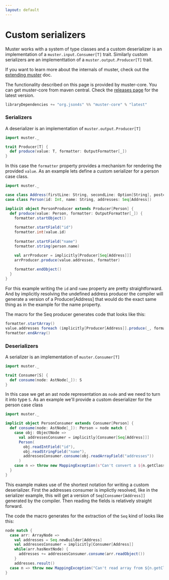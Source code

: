 ```yaml
---
layout: default
---
```

# Custom serializers

Muster works with a system of type classes and a custom deserializer is an implementation of a `muster.input.Consumer[T]` trait.
Similarly custom serializers are an implementtation of a `muster.output.Producer[T]` trait.

If you want to learn more about the internals of muster, check out the [extending muster](extending.html) doc.

The functionality described on this page is provided by muster-core. You can get muster-core from maven central.
Check the [releases page](https://github.com/json4s/muster/releases) for the latest version.

```scala
libraryDependencies += "org.json4s" %% "muster-core" % "latest"
```

### Serializers

A deserializer is an implementation of `muster.output.Producer[T]`

```scala
import muster._

trait Producer[T] {
  def produce(value: T, formatter: OutputFormatter[_])
}
```

In this case the `formatter` property provides a mechanism for rendering the provided `value`. As an example lets define a custom serializer for a person case class.

```scala
import muster._

case class Address(firstLine: String, secondLine: Option[String], postcode: String, state: String, country: String)
case class Person(id: Int, name: String, addresses: Seq[Address])

implicit object PersonProducer extends Producer[Person] {
  def produce(value: Person, formatter: OutputFormatter[_]) {
    formatter.startObject()
    
    formatter.startField("id")
    formatter.int(value.id)
    
    formatter.startField("name")
    formatter.string(person.name)

    val arrProducer = implicitly[Producer[Seq[Address]]]
    arrProducer.produce(value.addresses, formatter)
    
    formatter.endObject()
  }
}
```

For this example writing the `id` and `name` property are pretty straightforward. And by implicitly resolving the undefined address producer the compiler will generate a version of a Producer[Address] that would do the exact same thing as in the example for the name property.

The macro for the Seq producer generates code that looks like this:

```scala
formatter.startArray()
value.addresses foreach (implicitly[Producer[Address]].produce(_, formatter))
formatter.endArray()
```

### Deserializers

A serializer is an implementation of `muster.Consumer[T]`

```scala
import muster._

trait Consumer[S] {
  def consume(node: AstNode[_]): S
}
```

In this case we get an ast node representation as `node` and we need to turn it into type `S`. As an example we'll provide a custom deserializer for the person case class

```scala
import muster._

implicit object PersonConsumer extends Consumer[Person] {
  def consume(node: AstNode[_]): Person = node match {
    case obj: ObjectNode => 
      val addressesConsumer = implicitly[Consumer[Seq[Address]]]
      Person(
        obj.readIntField("id"),
        obj.readStringField("name"),
        addressesConsumer.consume(obj.readArrayField("addresses"))
      )
    case n => throw new MappingException(s"Can't convert a ${n.getClass} to a Person")
  }
}
```

This example makes use of the shortest notation for writing a custom deserializer. First the addresses consumer is implictly resolved, like in the serializer example, this will get a version of `Seq[Consumer[Address]]` generated by the compiler. Then reading the fields is relatively straight forward.

The code the macro generates for the extraction of the `Seq` kind of looks like this: 

```scala
node match {
  case arr: ArrayNode =>
    val addresses = Seq.newBuilder[Address]
    val addressesConsumer = implicitly[Consumer[Address]]
    while(arr.hasNextNode) {
      addresses += addressesConsumer.consume(arr.readObject())
    }
    addresses.result()
  case n => throw new MappingException("Can't read array from ${n.getClass}")
}
```




